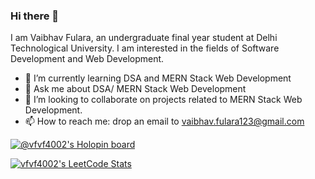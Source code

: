 ### Hi there 👋
I am Vaibhav Fulara, an undergraduate final year student at Delhi Technological University. I am interested in the fields of Software Development and Web Development.
- 🌱 I’m currently learning DSA and MERN Stack Web Development
- 💬 Ask me about DSA/ MERN Stack Web Development
- 👯 I’m looking to collaborate on projects related to MERN Stack Web Development.
- 📫 How to reach me: drop an email to vaibhav.fulara123@gmail.com


<!--
**Vaibhav-Fulara/Vaibhav-Fulara** is a ✨ _special_ ✨ repository because its `README.md` (this file) appears on your GitHub profile.

Here are some ideas to get you started:

- 🔭 I’m currently working on ...
- 🌱 I’m currently learning ...
- 👯 I’m looking to collaborate on projects related to ...
- 🤔 I’m looking for help with ...
- 💬 Ask me about ...
- 📫 How to reach me: ...
- 😄 Pronouns: ...
- ⚡ Fun fact: ...
-->
[![@vfvf4002's Holopin board](https://holopin.io/api/user/board?user=vfvf4002)](https://holopin.io/@vfvf4002)

[![vfvf4002's LeetCode Stats](https://leetcode-stats.vercel.app/api?username=vfvf4002&theme=Dark)](https://github.com/JeremyTsaii/leetcode-stats)
